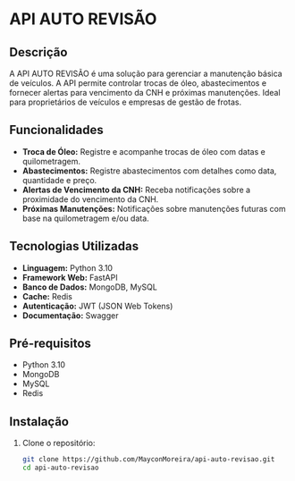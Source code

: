 # API AUTO REVISÃO

## Descrição

A API AUTO REVISÃO é uma solução para gerenciar a manutenção básica de veículos. A API permite controlar trocas de óleo, abastecimentos e fornecer alertas para vencimento da CNH e próximas manutenções. Ideal para proprietários de veículos e empresas de gestão de frotas.

## Funcionalidades

- **Troca de Óleo:** Registre e acompanhe trocas de óleo com datas e quilometragem.
- **Abastecimentos:** Registre abastecimentos com detalhes como data, quantidade e preço.
- **Alertas de Vencimento da CNH:** Receba notificações sobre a proximidade do vencimento da CNH.
- **Próximas Manutenções:** Notificações sobre manutenções futuras com base na quilometragem e/ou data.

## Tecnologias Utilizadas

- **Linguagem:** Python 3.10
- **Framework Web:** FastAPI
- **Banco de Dados:** MongoDB, MySQL
- **Cache:** Redis
- **Autenticação:** JWT (JSON Web Tokens)
- **Documentação:** Swagger

## Pré-requisitos

- Python 3.10
- MongoDB
- MySQL
- Redis

## Instalação

1. Clone o repositório:

   ```bash
   git clone https://github.com/MayconMoreira/api-auto-revisao.git
   cd api-auto-revisao
